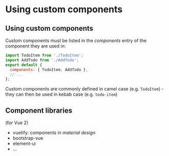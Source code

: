# Using custom components

## Using custom components

Custom components must be listed in the _components_ entry of the component they are used in:

```js
import TodoItem from './TodoItem';
import AddTodo from './AddTodo';
export default {
  components: { TodoItem, AddTodo },
  // ...
};
```

Custom components are commonly defined in camel case (e.g. `TodoItem`) - they can then be used in kebab case (e.g. `todo-item`)

## Component libraries

(for Vue 2)

- vuetify: components in _material design_
- bootstrap-vue
- element-ui
- ...
